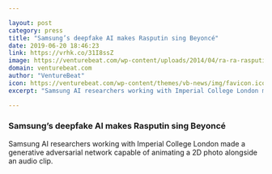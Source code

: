 ```yaml
---

layout: post
category: press
title: "Samsung’s deepfake AI makes Rasputin sing Beyoncé"
date: 2019-06-20 18:46:23
link: https://vrhk.co/31I8ssZ
image: https://venturebeat.com/wp-content/uploads/2014/04/ra-ra-rasputin.jpg?w=1200&strip=all
domain: venturebeat.com
author: "VentureBeat"
icon: https://venturebeat.com/wp-content/themes/vb-news/img/favicon.ico
excerpt: "Samsung AI researchers working with Imperial College London made a generative adversarial network capable of animating a 2D photo alongside an audio clip."

---
```


### Samsung’s deepfake AI makes Rasputin sing Beyoncé

Samsung AI researchers working with Imperial College London made a generative adversarial network capable of animating a 2D photo alongside an audio clip.